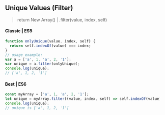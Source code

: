 ## Unique Values (Filter)
> return New Array() | .filter(value, index, self) 

#### Classic | ES5
```js
function onlyUnique(value, index, self) {
  return self.indexOf(value) === index;
}
// usage example:
var a = ['a', 1, 'a', 2, '1'];
var unique = a.filter(onlyUnique);
console.log(unique); 
// ['a', 1, 2, '1']
```

#### Best | ES6

```js
const myArray = ['a', 1, 'a', 2, '1'];
let unique = myArray.filter((value, index, self) => self.indexOf(value) === index);
console.log(unique); 
// unique is ['a', 1, 2, '1']
```
